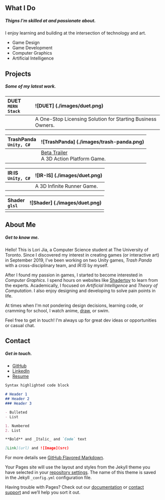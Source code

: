 ## What I Do
##### Thigns I'm skilled at and passionate about.

I enjoy learning and building at the intersection of technology and art.
- Game Design
- Game Development
- Computer Graphics
- Artificial Intelligence

## Projects
##### Some of my latest work.

|DUET _<coming>_ <br> `MERN Stack` |![DUET] (./images/duet.png)    |
|:-------------|:------------------|
|              |  A One-Stop Licensing Solution for Starting Business Owners.  |

|TrashPanda <br> `Unity, C#` |![TrashPanda] (./images/trash-panda.png)    |
|:-------------|:------------------|
|              |  [Beta Trailer](https://drive.google.com/open?id=1usFyJ05wTuv_eQOb6xLRQSFDuo-eD2T3) <br> A 3D Action Platform Game.  |

| IR:IS _<coming>_ <br> `Unity, C#`  |![IR-IS] (./images/duet.png)|
|:-------------|:------------------|
|              | A 3D Infinite Runner Game.  |
  
| Shader <br> `glsl`    | ![Shader] (./images/duet.png)|
|:-------------|:------------------|
|              |  |   



## About Me
##### Get to know me.

Hello! This is Lori Jia, a Computer Science student at The University of Toronto. Since I discovered my interest in creating games (or  interactive art) in September 2019, I've been working on two Unity games, _Trash Panda_ with a cross-disciplinary team, and _IR:IS_ by myself. 

After I found my passion in games, I started to become interested in _Computer Graphics_. I spend hours on websites like [Shadertoy](www.shadertoy.com) to learn from the experts. Academically, I focused on _Artificial Intelligence_ and _Theory of Computation_. I also enjoy designing and developing to solve pain points in life. 

At times when I'm not pondering design decisions, learning code, or cramming for school, I watch anime, [draw](https://www.pixiv.net/en/users/9644834), or swim. 

Feel free to get in touch! I'm always up for great dev ideas or opportunities or casual chat.


## Contact
##### Get in touch.
- [GitHub](https://github.com/jialori)
- [LinkedIn](https://www.linkedin.com/in/lori-jia-487030138/)
- [Resume](https://drive.google.com/open?id=1xBoQev8nE7k00Np-H0JbqncXR44-roNY)




```markdown
Syntax highlighted code block

# Header 1
## Header 2
### Header 3

- Bulleted
- List

1. Numbered
2. List

**Bold** and _Italic_ and `Code` text

[Link](url) and ![Image](src)
```

For more details see [GitHub Flavored Markdown](https://guides.github.com/features/mastering-markdown/).

Your Pages site will use the layout and styles from the Jekyll theme you have selected in your [repository settings](https://github.com/jialori/jialori.github.io/settings). The name of this theme is saved in the Jekyll `_config.yml` configuration file.

Having trouble with Pages? Check out our [documentation](https://help.github.com/categories/github-pages-basics/) or [contact support](https://github.com/contact) and we’ll help you sort it out.

